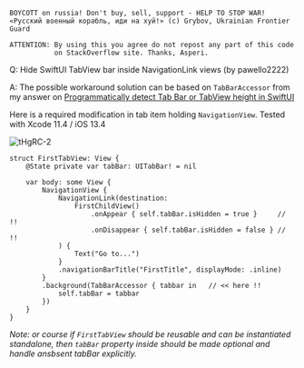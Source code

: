 ```
BOYCOTT on russia! Don't buy, sell, support - HELP TO STOP WAR!
«Русский военный корабль, иди на хуй!» (c) Grybov, Ukrainian Frontier Guard

ATTENTION: By using this you agree do not repost any part of this code
           on StackOverflow site. Thanks, Asperi.
```

Q: Hide SwiftUI TabView bar inside NavigationLink views (by pawello2222)

A: The possible workaround solution can be based on `TabBarAccessor` from my answer on [Programmatically detect Tab Bar or TabView height in SwiftUI](https://github.com/Asperi-Demo/4SwiftUI/blob/master/Answers/Find_TabBar_height.md)

Here is a required modification in tab item holding `NavigationView`. Tested with Xcode 11.4 / iOS 13.4

![tHgRC-2](https://user-images.githubusercontent.com/62171579/168462054-e50d89b4-827d-4e11-981c-d17fa5d02e7a.gif)

```
struct FirstTabView: View {
    @State private var tabBar: UITabBar! = nil

    var body: some View {
        NavigationView {
            NavigationLink(destination:
                FirstChildView()
                    .onAppear { self.tabBar.isHidden = true }     // !!
                    .onDisappear { self.tabBar.isHidden = false } // !!
            ) {
                Text("Go to...")
            }
            .navigationBarTitle("FirstTitle", displayMode: .inline)
        }
        .background(TabBarAccessor { tabbar in   // << here !!
            self.tabBar = tabbar
        })
    }
}
```

*Note: or course if `FirstTabView` should be reusable and can be instantiated standalone, then `tabBar` property inside should be made optional and handle ansbsent tabBar explicitly.*

